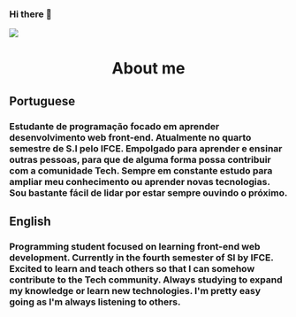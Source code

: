 ### Hi there 👋

<img src = 'banner.png'>

<h1 style = 'text-align: center'> About me </h1>

<h2> Portuguese </h2>
<h3 syle = 'color: green'>
    Estudante de programação focado em aprender desenvolvimento web front-end. Atualmente no quarto semestre de S.I pelo IFCE. Empolgado para aprender e ensinar outras pessoas, para que de alguma forma possa contribuir com a comunidade Tech. Sempre em constante estudo para ampliar meu conhecimento ou aprender novas tecnologias. Sou bastante fácil de lidar por estar sempre ouvindo o próximo.
</h3>

<h2> English </h2>
<h3>
    Programming student focused on learning front-end web development. Currently in the fourth semester of SI by IFCE. Excited to learn and teach others so that I can somehow contribute to the Tech community. Always studying to expand my knowledge or learn new technologies. I'm pretty easy going as I'm always listening to others.
</h3>

<!--
**gabrielduete/gabrielduete** is a ✨ _special_ ✨ repository because its `README.md` (this file) appears on your GitHub profile.

Here are some ideas to get you started:

- 🔭 I’m currently working on ...
- 🌱 I’m currently learning ...
- 👯 I’m looking to collaborate on ...
- 🤔 I’m looking for help with ...
- 💬 Ask me about ...
- 📫 How to reach me: ...
- 😄 Pronouns: ...
- ⚡ Fun fact: ...
-->
